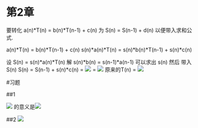 第2章
===
要转化 a(n)*T(n) = b(n)*T(n-1) + c(n)  为 S(n) = S(n-1) + d(n) 以便带入求和公式.

  a(n)*T(n) = b(n)*T(n-1) + c(n)
  s(n)*a(n)*T(n) = s(n)*b(n)*T(n-1) + s(n)*c(n)

  设 S(n) = s(n)*a(n)*T(n) 解 s(n)*b(n) = s(n-1)*a(n-1) 
  可以求出 s(n) 然后 带入S(n)
  S(n) = S(n-1) + s(n)*c(n)
       = ![][s(0)*a(0)T(0) + \sum_{k=1}^{n} s(k)*c(k)]
       = ![][s(1)*b(1)T(0) + \sum_{k=1}^{n} s(k)*c(k)]
  原来的T(n) = ![][\frac{1}{s(n)a(n)}(s(1)*b(1)T(0) + \sum_{k=1}^{n} s(k)*c(k))]

[s(0)*a(0)T(0) + \sum_{k=1}^{n} s(k)*c(k)]: chp_2.md.d/9407ed60eb33c8e9206d01b9ddc4cb6b.gif
[s(1)*b(1)T(0) + \sum_{k=1}^{n} s(k)*c(k)]: chp_2.md.d/8e9aa1bc1bd9932e7e61f187df955fdf.gif
[\frac{1}{s(n)a(n)}(s(1)*b(1)T(0) + \sum_{k=1}^{n} s(k)*c(k))]: chp_2.md.d/0a860e544c35d3f82f341ab9233e6314.gif

#习题

##1

![][\sum_{k=4}^{0}q_{k}] 的意义是![][q_{4}+q_{3}+q_{2}+q_{1}+q_{0}]

[\sum_{k=4}^{0}q_{k}]: chp_2.md.d/f67d04df36c21895f062f91278d88c52.gif
[q_{4}+q_{3}+q_{2}+q_{1}+q_{0}]: chp_2.md.d/05ac1b2d6781d3be817a630bf75b4bbd.gif

##2
![][|x|]

[|x|]: chp_2.md.d/cf513decf6e4ace0e25cb1c932aaa049.gif
